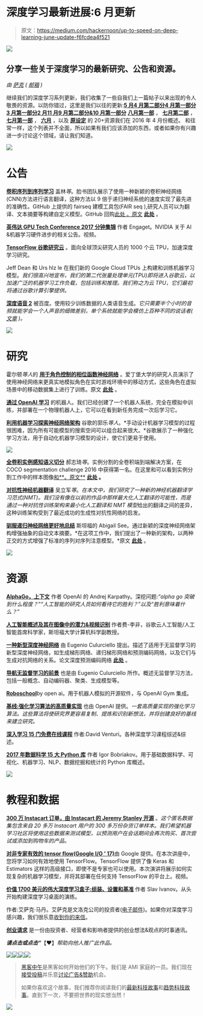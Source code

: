 # 深度学习最新进展:6 月更新

> 原文：<https://medium.com/hackernoon/up-to-speed-on-deep-learning-june-update-f6fcdea4f521>

![](img/229f8459183252ac0a54445591bfc068.png)

## 分享一些关于深度学习的最新研究、公告和资源。

*由* [*萨克*](https://www.linkedin.com/in/isaacmadan) *(* [*邮箱*](mailto:isaac@venrock.com) *)*

继续我们的深度学习系列更新，我们收集了一些自我们上一篇帖子以来出现的令人敬畏的资源。以防你错过，这里是我们以往的更新:[**5 月**](https://hackernoon.com/up-to-speed-on-deep-learning-may-update-a146d851f14f)[**4 月第二部分**](/the-mission/up-to-speed-on-deep-learning-april-update-part-2-14ff1f8418a5)[**4 月第一部分**](https://hackernoon.com/up-to-speed-on-deep-learning-april-update-7a0f5d1c580a)[**3 月第一部分**](https://hackernoon.com/up-to-speed-on-deep-learning-march-update-part-2-4a07d99f2885)[**2 月**](https://hackernoon.com/up-to-speed-on-deep-learning-march-update-355cb5944f9c#.dsw07hotj)[**11 月**](https://medium.com/p/c93663b59923/edit)[**9 月第二部分&10 月第一部分**](/the-mission/up-to-speed-on-deep-learning-september-part-2-and-october-part-1-d72d7e5df1ea#.bg88ojrbl) [**八月第一部**](/the-mission/up-to-speed-on-deep-learning-august-update-part-1-25afc11aea6b#.2mv855gbu) ， [**七月第二部**](/the-mission/up-to-speed-on-deep-learning-july-update-part-2-baacc835d8ab#.n12qybgf6) ， [**七月第一部**](/the-mission/up-to-speed-on-deep-learning-july-update-6c1d9e6741cf#.gcfr1dnjx) ， [**六月**](/the-mission/up-to-speed-on-deep-learning-june-update-bb0f17ccaf0b#.2debdy7eb) ，以及 [**原设定**](/life-learning/getting-up-to-speed-on-deep-learning-20-resources-efec21e0aaf9#.r91x02fcd) 的 20+资源我们在 2016 年 4 月份概述。 和往常一样，这个列表并不全面，所以如果有我们应该添加的东西，或者如果你有兴趣进一步讨论这个领域，请让我们知道。

![](img/29ed565e71084e029ebbfcad1f78074f.png)

# 公告

[**卷积序列到序列学习**](https://code.facebook.com/posts/1978007565818999/a-novel-approach-to-neural-machine-translation/) 盖林*等*。脸书团队展示了使用一种新颖的卷积神经网络(CNN)方法进行语言翻译，这种方法以 9 倍于递归神经系统的速度实现了最先进的准确性。GitHub 上提供的 fairseq 建模工具包(FAIR seq ),研究人员可以为翻译、文本摘要等构建自定义模型。GitHub 回购[此处 。原文](https://github.com/facebookresearch/fairseq) [**此处**](https://arxiv.org/abs/1705.03122) 。

[**英伟达 GPU Tech Conference 2017 分钟集锦**](https://www.youtube.com/watch?v=SvlEq2kTNKI) 作者 Engaget。NVIDIA 关于 AI &机器学习硬件进步的相关公告。视频。

[**TensorFlow 谷歌研究云**](https://www.tensorflow.org/tfrc/) 。面向全球顶尖研究人员的 1000 个云 TPU，加速深度学习研究。

Jeff Dean 和 Urs hlz le 在我们新的 Google Cloud TPUs 上构建和训练机器学习模型。*我们很高兴地宣布，我们的第二代张量处理单元(TPU)即将进入谷歌云，以加速广泛的机器学习工作负载，包括训练和推理。我们称之为云 TPU，它们最初将通过谷歌计算引擎提供。*

[**深度语音 2**](http://research.baidu.com/deep-voice-2-multi-speaker-neural-text-speech/) 被百度。使用较少训练数据的人类语音生成。*它只需要半个小时的音频就能学会一个人声音的细微差别，单个系统就能学会模仿上百种不同的说话者(* [*文章*](https://www.theverge.com/2017/5/25/15690578/baidu-deep-voice-2-text-to-speech) *)。*

![](img/2cc56ac6f7616757e44619426db63ae6.png)

# 研究

霍尔顿*等人*的 [**用于角色控制的相位函数神经网络**](https://arstechnica.com/gaming/2017/05/how-neural-networks-are-making-for-more-lifelike-video-game-animation/) 。爱丁堡大学的研究人员演示了使用神经网络来更真实地模拟角色在实时游戏环境中的移动方式，这些角色在虚拟场景中的移动数据集上进行了训练。原文 [**此处**](http://theorangeduck.com/media/uploads/other_stuff/phasefunction.pdf) 。

[**通过 OpenAI 学习**](https://blog.openai.com/robots-that-learn/) 的机器人。我们已经创建了一个机器人系统，完全在模拟中训练，并部署在一个物理机器人上，它可以在看到新任务完成一次后学习它。

[**利用机器学习探索神经网络架构**](https://research.googleblog.com/2017/05/using-machine-learning-to-explore.html) 谷歌的郭乐*等人*。*手动设计机器学习模型的过程很困难，因为所有可能模型的搜索空间可以组合起来很大。*谷歌展示了一种强化学习方法，用于自动化机器学习模型的设计，使它们更易于使用。

![](img/b0a7c21974086149ae49d2213e8defde.png)

[**全卷积实例感知语义切分**](https://github.com/msracver/FCIS) 郝志琦*等*。实例分割的全卷积端到端解决方案，在 COCO segmentation challenge 2016 中获得第一名。在这里和可以看到实例分割工作中的样本图像[和**。原文**](https://github.com/msracver/FCIS) **[**此处**](https://arxiv.org/abs/1611.07709) 。**

[**对抗性神经机器翻译**](https://arxiv.org/abs/1704.06933) 吴立军*等*。*在本文中，我们研究了一种新的神经机器翻译学习范式(NMT)。我们没有像在以前的作品中那样最大化人工翻译的可能性，而是通过一种对抗性训练架构来最小化人工翻译和 NMT 模型*给出的翻译之间的差异，这种训练架构受到了最近成功的生成性对抗性网络的启发。

[**驯服递归神经网络更好地总结**](http://www.abigailsee.com/2017/04/16/taming-rnns-for-better-summarization.html) 斯坦福的 Abigail See。通过新颖的深度神经网络架构增强抽象的自动文本摘要。*在这项工作中，我们提出了一种新的架构，以两种正交的方式增强了标准的序列对序列注意模型。*原文 [**此处**](https://arxiv.org/pdf/1704.04368.pdf) 。

![](img/99568210b2b5a88d547c94eb9654bf87.png)

# 资源

[**AlphaGo，上下文**](/@karpathy/alphago-in-context-c47718cb95a5) 作者 OpenAI 的 Andrej Karpathy。深挖问题:*“alpha go 突破到什么程度？”“人工智能的研究人员如何看待它的胜利？”以及“胜利意味着什么？”*

[**人工智能概述及其在图像中的潜力&视频识别**](https://www.youtube.com/watch?v=qLCKtc9moks) 作者费-李非，谷歌云人工智能/人工智能首席科学家，斯坦福大学计算机科学副教授。

[**一种新型深度神经网络**](/towards-data-science/a-new-kind-of-deep-neural-networks-749bcde19108) 由 Eugenio Culurciello 提出。描述了适用于无监督学习的新型深度神经网络，如生成梯形网络、递归梯形网络和预测编码网络，以及它们与生成对抗网络的关系。论文深度预测编码网络 [**此处**](https://arxiv.org/abs/1605.08104) 。

[**导航无监督学习的前景**](/intuitionmachine/navigating-the-unsupervised-learning-landscape-951bd5842df9) 也是由 Eugenio Culurciello 所作。概述无监督学习方法，包括一般概念、自动编码器、聚类、生成模型等。

[**Roboschool**](https://blog.openai.com/roboschool/)by open ai。用于机器人模拟的开源软件，与 OpenAI Gym 集成。

[**基线:强化学习算法的高质量实现**](https://github.com/openai/baselines) 也由 OpenAI 提供。*一套高质量实现的强化学习算法。这些算法将使研究界更容易复制、提炼和识别新想法，并将创建良好的基线来建立研究。*

[**深入学习 15 门免费在线课程**](https://medium.freecodecamp.com/dive-into-deep-learning-with-these-23-online-courses-bf247d289cc0) 作者:David Venturi。各种深度学习课程综述&综述。

[**2017 年数据科学 15 大 Python 库**](/activewizards-machine-learning-company/top-15-python-libraries-for-data-science-in-in-2017-ab61b4f9b4a7) 作者 Igor Bobriakov。用于基础数据科学、可视化、机器学习、NLP、数据挖掘和统计的 Python 库概述。

![](img/c1683daef1f599bd0e7f3049860b71cd.png)

# 教程和数据

[**300 万 Instacart 订单，由 Instacart 的 Jeremy Stanley 开源**](https://tech.instacart.com/3-million-instacart-orders-open-sourced-d40d29ead6f2) 。*这个匿名数据集包含来自 20 多万 Instacart 用户的 300 多万份杂货订单样本。我们希望机器学习社区将使用这些数据来测试模型，以预测用户在会话期间会再次购买、首次尝试或添加到购物车的产品。*

[**对非专家有效的 tensor flow(Google I/O ' 17)**](https://www.youtube.com/watch?v=5DknTFbcGVM)由 Google 提供。在本次讲座中，您将学习如何有效地使用 TensorFlow。TensorFlow 提供了像 Keras 和 Estimators 这样的高级接口，即使不是专家也可以使用。本次演讲将展示如何实现复杂的机器学习模型，并将其部署在任何支持 TensorFlow 的平台上。视频。

[**价值 1700 美元的伟大深度学习盒子:组装、设置和基准**](https://blog.slavv.com/the-1700-great-deep-learning-box-assembly-setup-and-benchmarks-148c5ebe6415) 作者 Slav Ivanov。从头开始构建深度学习桌面的演练。

作者:艾萨克·马丹。艾萨克是文洛克公司的投资者([电子邮件](mailto:isaac@venrock.com))。如果你对深度学习感兴趣，我们很乐意[收到你的来信](mailto:hello@requestsforstartups.com)。

[**创业请求**](http://www.requestsforstartups.com) 是一份由投资者、经营者和影响者提供的创业想法&观点的时事通讯。

***请点击或点击“︎***【❤】*帮助向他人推广此作品。*

![](img/696ad0459fd56cc82916b9864d7ffdbc.png)[![](img/50ef4044ecd4e250b5d50f368b775d38.png)](http://bit.ly/HackernoonFB)[![](img/979d9a46439d5aebbdcdca574e21dc81.png)](https://goo.gl/k7XYbx)[![](img/2930ba6bd2c12218fdbbf7e02c8746ff.png)](https://goo.gl/4ofytp)

> [黑客中午](http://bit.ly/Hackernoon)是黑客如何开始他们的下午。我们是 AMI 家庭的一员。我们现在[接受投稿](http://bit.ly/hackernoonsubmission)并乐意[讨论广告&赞助](mailto:partners@amipublications.com)机会。
> 
> 如果你喜欢这个故事，我们推荐你阅读我们的[最新科技故事](http://bit.ly/hackernoonlatestt)和[趋势科技故事](https://hackernoon.com/trending)。直到下一次，不要把世界的现实想当然！

![](img/be0ca55ba73a573dce11effb2ee80d56.png)